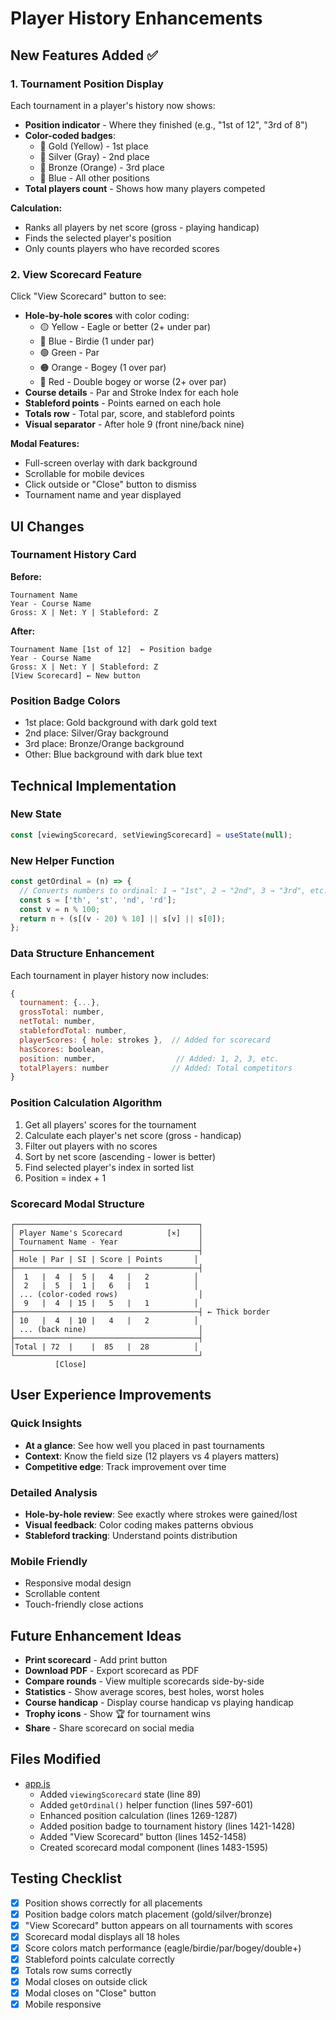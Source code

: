 # Player History Enhancements

## New Features Added ✅

### 1. Tournament Position Display
Each tournament in a player's history now shows:
- **Position indicator** - Where they finished (e.g., "1st of 12", "3rd of 8")
- **Color-coded badges**:
  - 🥇 Gold (Yellow) - 1st place
  - 🥈 Silver (Gray) - 2nd place
  - 🥉 Bronze (Orange) - 3rd place
  - 🔵 Blue - All other positions
- **Total players count** - Shows how many players competed

**Calculation:**
- Ranks all players by net score (gross - playing handicap)
- Finds the selected player's position
- Only counts players who have recorded scores

### 2. View Scorecard Feature
Click "View Scorecard" button to see:
- **Hole-by-hole scores** with color coding:
  - 🟡 Yellow - Eagle or better (2+ under par)
  - 🔵 Blue - Birdie (1 under par)
  - 🟢 Green - Par
  - 🟠 Orange - Bogey (1 over par)
  - 🔴 Red - Double bogey or worse (2+ over par)
- **Course details** - Par and Stroke Index for each hole
- **Stableford points** - Points earned on each hole
- **Totals row** - Total par, score, and stableford points
- **Visual separator** - After hole 9 (front nine/back nine)

**Modal Features:**
- Full-screen overlay with dark background
- Scrollable for mobile devices
- Click outside or "Close" button to dismiss
- Tournament name and year displayed

## UI Changes

### Tournament History Card
**Before:**
```
Tournament Name
Year - Course Name
Gross: X | Net: Y | Stableford: Z
```

**After:**
```
Tournament Name [1st of 12]  ← Position badge
Year - Course Name
Gross: X | Net: Y | Stableford: Z
[View Scorecard] ← New button
```

### Position Badge Colors
- 1st place: Gold background with dark gold text
- 2nd place: Silver/Gray background
- 3rd place: Bronze/Orange background
- Other: Blue background with dark blue text

## Technical Implementation

### New State
```javascript
const [viewingScorecard, setViewingScorecard] = useState(null);
```

### New Helper Function
```javascript
const getOrdinal = (n) => {
  // Converts numbers to ordinal: 1 → "1st", 2 → "2nd", 3 → "3rd", etc.
  const s = ['th', 'st', 'nd', 'rd'];
  const v = n % 100;
  return n + (s[(v - 20) % 10] || s[v] || s[0]);
};
```

### Data Structure Enhancement
Each tournament in player history now includes:
```javascript
{
  tournament: {...},
  grossTotal: number,
  netTotal: number,
  stablefordTotal: number,
  playerScores: { hole: strokes },  // Added for scorecard
  hasScores: boolean,
  position: number,                  // Added: 1, 2, 3, etc.
  totalPlayers: number              // Added: Total competitors
}
```

### Position Calculation Algorithm
1. Get all players' scores for the tournament
2. Calculate each player's net score (gross - handicap)
3. Filter out players with no scores
4. Sort by net score (ascending - lower is better)
5. Find selected player's index in sorted list
6. Position = index + 1

### Scorecard Modal Structure
```
┌─────────────────────────────────────────┐
│ Player Name's Scorecard          [×]    │
│ Tournament Name - Year                  │
├─────────────────────────────────────────┤
│ Hole | Par | SI | Score | Points       │
├─────────────────────────────────────────┤
│  1   |  4  |  5 |   4   |   2          │
│  2   |  5  |  1 |   6   |   1          │
│ ... (color-coded rows)                  │
│  9   |  4  | 15 |   5   |   1          │
├─────────────────────────────────────────┤ ← Thick border
│ 10   |  4  | 10 |   4   |   2          │
│ ... (back nine)                         │
├─────────────────────────────────────────┤
│Total | 72  |    |  85   |  28          │
└─────────────────────────────────────────┘
          [Close]
```

## User Experience Improvements

### Quick Insights
- **At a glance**: See how well you placed in past tournaments
- **Context**: Know the field size (12 players vs 4 players matters)
- **Competitive edge**: Track improvement over time

### Detailed Analysis
- **Hole-by-hole review**: See exactly where strokes were gained/lost
- **Visual feedback**: Color coding makes patterns obvious
- **Stableford tracking**: Understand points distribution

### Mobile Friendly
- Responsive modal design
- Scrollable content
- Touch-friendly close actions

## Future Enhancement Ideas

- **Print scorecard** - Add print button
- **Download PDF** - Export scorecard as PDF
- **Compare rounds** - View multiple scorecards side-by-side
- **Statistics** - Show average scores, best holes, worst holes
- **Course handicap** - Display course handicap vs playing handicap
- **Trophy icons** - Show 🏆 for tournament wins
- **Share** - Share scorecard on social media

## Files Modified

- [app.js](app.js)
  - Added `viewingScorecard` state (line 89)
  - Added `getOrdinal()` helper function (lines 597-601)
  - Enhanced position calculation (lines 1269-1287)
  - Added position badge to tournament history (lines 1421-1428)
  - Added "View Scorecard" button (lines 1452-1458)
  - Created scorecard modal component (lines 1483-1595)

## Testing Checklist

- [x] Position shows correctly for all placements
- [x] Position badge colors match placement (gold/silver/bronze)
- [x] "View Scorecard" button appears on all tournaments with scores
- [x] Scorecard modal displays all 18 holes
- [x] Score colors match performance (eagle/birdie/par/bogey/double+)
- [x] Stableford points calculate correctly
- [x] Totals row sums correctly
- [x] Modal closes on outside click
- [x] Modal closes on "Close" button
- [x] Mobile responsive
